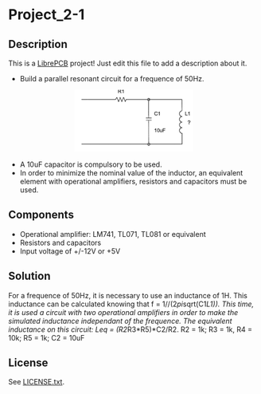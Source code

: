 # Project_2-1

## Description

This is a [LibrePCB](https://librepcb.org) project!
Just edit this file to add a description about it.

* Build a parallel resonant circuit for a frequence of 50Hz.
<center>
<img src="Project_2.png">
</center>

* A 10uF capacitor is compulsory to be used.
* In order to minimize the nominal value of the inductor, an equivalent element with operational amplifiers, resistors and capacitors must be used.

## Components
* Operational amplifier: LM741, TL071, TL081 or equivalent
* Resistors and capacitors
* Input voltage of +/-12V or +5V

## Solution
For a frequence of 50Hz, it is necessary to use an inductance of 1H. This inductance can be calculated knowing that f = 1//(2*pi*sqrt(C1*L1)).
This time, it is used a circuit with two operational amplifiers in order to make the simulated inductance independant of the frequence. The equivalent inductance on this circuit: Leq = (R2*R3*R5)*C2/R2.
R2 = 1k; R3 = 1k, R4 = 10k; R5 = 1k; C2 = 10uF

## License

See [LICENSE.txt](LICENSE.txt).

